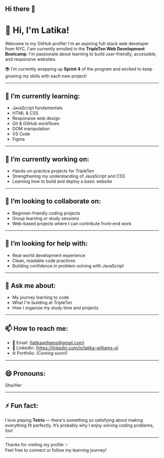 ## Hi there 👋

# 👋 Hi, I'm Latika!

Welcome to my GitHub profile! I'm an aspiring full-stack web developer from NYC, I'am currently enrolled in the **TripleTen Web Development Bootcamp**. I'm passionate about learning to build user-friendly, accessible, and responsive websites.

📚 I'm currently wrapping up **Sprint 4** of the program and excited to keep growing my skills with each new project!

---

## 🌱 I’m currently learning:
- JavaScript fundamentals
- HTML & CSS
- Responsive web design
- Git & GitHub workflows
- DOM manipulation
- VS Code
- Figma

---

## 🔭 I’m currently working on:
- Hands-on practice projects for TripleTen
- Strengthening my understanding of JavaScript and CSS
- Learning how to build and deploy a basic website

---

## 👯 I’m looking to collaborate on:
- Beginner-friendly coding projects
- Group learning or study sessions
- Web-based projects where I can contribute front-end work

---

## 🤔 I’m looking for help with:
- Real-world development experience
- Clean, readable code practices
- Building confidence in problem-solving with JavaScript

---

## 💬 Ask me about:
- My journey learning to code
- What I'm building at TripleTen
- How I organize my study time and projects

---

## 📫 How to reach me:
- 📧 Email: [latikawilliams@gmail.com]
- 💼 LinkedIn: [https://linkedin.com/in/latika-williams-a]
- 🌐 Portfolio: *(Coming soon!)*

---

## 😄 Pronouns:
She/Her

---

## ⚡ Fun fact:
I love playing **Tetris** — there's something so satisfying about making everything fit perfectly. It’s probably why I enjoy solving coding problems, too!

---

Thanks for visiting my profile ✨  
Feel free to connect or follow my learning journey!
